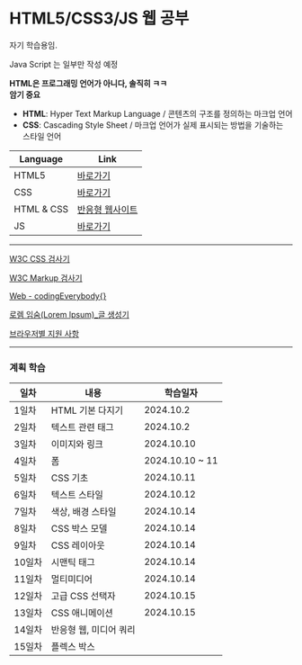 # HTML5/CSS3/JS 웹 공부

자기 학습용임.

Java Script 는 일부만 작성 예정

**HTML은 프로그래밍 언어가 아니다, 솔직히 ㅋㅋ**  
**암기 중요**

- **HTML**: Hyper Text Markup Language / 콘텐츠의 구조를 정의하는 마크업 언어
- **CSS**: Cascading Style Sheet / 마크업 언어가 실제 표시되는 방법을 기술하는 스타일 언어

| Language | Link                             |
|----------|----------------------------------|
| HTML5    | [바로가기](/HTML5/README.md)      |
| CSS      | [바로가기](/CSS3/README.md)       |
| HTML & CSS | [반응형 웹사이트](/HTML%20&%20CSS/README.md)
| JS       | [바로가기](/JAVASCRIPT/README.md) |

----

[W3C CSS 검사기](https://jigsaw.w3.org/css-validator/)

[W3C Markup 검사기](https://validator.w3.org/)

[Web - codingEverybody{}](https://codingeverybody.kr/)

[로렘 임숨(Lorem lpsum)_글 생성기](http://guny.kr/stuff/klorem)

[브라우저별 지원 사항](http://caniuse.com/#feat=multicolumn)

----

### 계획 학습
| 일차 | 내용 | 학습일자 |
|----|----|----|
| 1일차 | HTML 기본 다지기 | 2024.10.2 |
| 2일차 | 텍스트 관련 태그 | 2024.10.2 |
| 3일차 | 이미지와 링크 | 2024.10.10 |
| 4일차 | 폼 | 2024.10.10 ~ 11 |
| 5일차 | CSS 기초 | 2024.10.11 |
| 6일차 | 텍스트 스타일 | 2024.10.12 |
| 7일차 | 색상, 배경 스타일 | 2024.10.14 |
| 8일차 | CSS 박스 모델 | 2024.10.14 |
| 9일차 | CSS 레이아웃 | 2024.10.14 |
| 10일차 | 시맨틱 태그 | 2024.10.14 |
| 11일차 | 멀티미디어 | 2024.10.14 |
| 12일차 | 고급 CSS 선택자 | 2024.10.15 |
| 13일차 | CSS 애니메이션 | 2024.10.15
| 14일차 | 반응형 웹, 미디어 쿼리 | 
| 15일차 | 플렉스 박스 | 